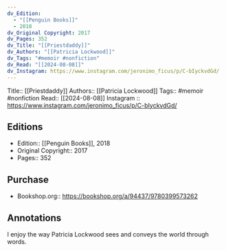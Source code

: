```yaml
---
dv_Edition:
  - "[[Penguin Books]]"
  - 2018
dv_Original Copyright: 2017
dv_Pages: 352
dv_Title: "[[Priestdaddy]]"
dv_Authors: "[[Patricia Lockwood]]"
dv_Tags: "#memoir #nonfiction"
dv_Read: "[[2024-08-08]]"
dv_Instagram: https://www.instagram.com/jeronimo_ficus/p/C-bIyckvdGd/
---
```

Title:: [[Priestdaddy]]
Authors:: [[Patricia Lockwood]]
Tags:: #memoir #nonfiction 
Read:: [[2024-08-08]]
Instagram :: https://www.instagram.com/jeronimo_ficus/p/C-bIyckvdGd/

## Editions
- Edition:: [[Penguin Books]], 2018
- Original Copyright:: 2017
- Pages:: 352

## Purchase
* Bookshop.org:: https://bookshop.org/a/94437/9780399573262
## Annotations

  
I enjoy the way Patricia Lockwood sees and conveys the world through words.